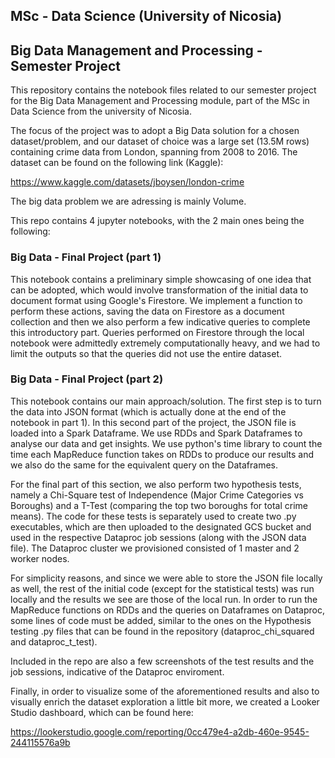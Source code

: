 ## MSc - Data Science (University of Nicosia)
## Big Data Management and Processing - Semester Project

This repository contains the notebook files related to our semester project for the Big Data Management and Processing module, part of the MSc in Data Science from the university of Nicosia.

The focus of the project was to adopt a Big Data solution for a chosen dataset/problem, and our dataset of choice was a large set (13.5M rows) containing crime data from London, spanning from 2008 to 2016. The dataset can be found on the following link (Kaggle):

https://www.kaggle.com/datasets/jboysen/london-crime

The big data problem we are adressing is mainly Volume.

This repo contains 4 jupyter notebooks, with the 2 main ones being the following:

### Big Data - Final Project (part 1)
This notebook contains a preliminary simple showcasing of one idea that can be adopted, which would involve transformation of the initial data to document format using Google's Firestore. We implement a function to perform these actions, saving the data on Firestore as a document collection and then we also perform a few indicative queries to complete this introductory part. Queries performed on Firestore through the local notebook were admittedly extremely computationally heavy, and we had to limit the outputs so that the queries did not use the entire dataset.

### Big Data - Final Project (part 2)
This notebook contains our main approach/solution.
The first step is to turn the data into JSON format (which is actually done at the end of the notebook in part 1).
In this second part of the project, the JSON file is loaded into a Spark Dataframe. We use RDDs and Spark Dataframes to analyse our data and get insights. 
We use python's time library to count the time each MapReduce function takes on RDDs to produce our results and we also do the same for the equivalent query
on the Dataframes.

For the final part of this section, we also perform two hypothesis tests, namely a Chi-Square test of Independence (Major Crime Categories vs Boroughs) and a T-Test (comparing the top two boroughs for total crime means). The code for these tests is separately used to create two .py executables, which are then uploaded to the designated GCS bucket and used in the respective Dataproc job sessions (along with the JSON data file). The Dataproc cluster we provisioned consisted of 1 master and 2 worker nodes.

For simplicity reasons, and since we were able to store the JSON file locally as well, the rest of the initial code (except for the statistical tests) was run locally and the results we see are those of the local run. 
In order to run the MapReduce functions on RDDs and the queries on Dataframes on Dataproc, some lines of code must be added, similar to the ones on the Hypothesis testing .py files that can be found in the repository (dataproc_chi_squared and dataproc_t_test).

Included in the repo are also a few screenshots of the test results and the job sessions, indicative of the Dataproc enviroment.

Finally, in order to visualize some of the aforementioned results and also to visually enrich the dataset exploration a little bit more, we created a Looker Studio dashboard, which can be found here:

https://lookerstudio.google.com/reporting/0cc479e4-a2db-460e-9545-244115576a9b

